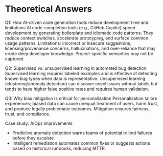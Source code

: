 # Theoretical Answers

Q1: How AI-driven code generation tools reduce development time and limitations
AI code-completion tools (e.g., GitHub Copilot) speed development by generating boilerplate and idiomatic code patterns. They reduce context switches, accelerate prototyping, and surface common usage patterns. Limitations: incorrect or insecure suggestions, licensing/provenance concerns, hallucinations, and over-reliance that may erode deep developer knowledge. Project-specific semantics may not be captured.

Q2: Supervised vs. unsupervised learning in automated bug detection
Supervised learning requires labeled examples and is effective at detecting known bug types when data is representative. Unsupervised learning (clustering/anomaly detection) can discover novel issues without labels but tends to have higher false positive rates and requires human validation.

Q3: Why bias mitigation is critical for personalization
Personalization tailors experiences; biased data can cause unequal treatment of users, harm trust, and produce legally problematic outcomes. Mitigation ensures fairness, trust, and compliance.

Case study: AIOps improvements
- Predictive anomaly detection warns teams of potential rollout failures before they escalate.  
- Intelligent remediation automates common fixes or suggests actions based on historical runbooks, reducing MTTR.

